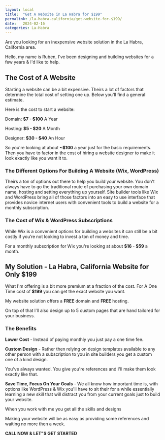 ```yaml
---
layout: local
title:  "Get A Website in La Habra for $199"
permalink: /la-habra-california/get-website-for-$199/
date:   2024-02-16
categories: La-Habra
---
```


Are you looking for an inexpensive website solution in the La Habra, California area.

Hello, my name is Ruben, I've been designing and building websites for a few years & I'd like to help.

## The Cost of A Website
Starting a website can be a bit expensive.  Theirs a lot of factors that determine the total cost of setting one up. Below you'll find a general estimate.

Here is the cost to start a website:

Domain: **$7 - $100** A Year

Hosting: **$5 - $20** A Month

Designer: **$30 - $40** An Hour

So you're looking at about **~$100** a year just for the basic requirements. Then you have to factor in the cost of hiring a website designer to make it look exactly like you want it to.  

### The Different Options For Building A Website (Wix, WordPress)

Theirs a ton of options out there to help you build your website. You don't always have to go the traditional route of purchasing your own domain name, hosting and setting everything up yourself. Site builder tools like Wix and WordPress bring all of those factors into an easy to use interface that provides novice internet users with convenient tools to build a website for a monthly subscription.    

### The Cost of Wix & WordPress Subscriptions

While Wix is a convenient options for building a websites it can still be a bit costly if you’re not looking to invest a ton of money and time.


For a monthly subscription for Wix you're looking at about
**$16 - $59** a month.

## My Solution - La Habra, California Website for Only $199
What I'm offering is a bit more premium at a fraction of the cost. For A One Time cost of **$199** you can get the exact website you want.

My website solution offers a **FREE** domain and **FREE** hosting. 

On top of that I'll also design up to 5 custom pages that are hand tailored for your business.

### The Benefits

**Lower Cost** - 
Instead of paying monthly you just pay a one time fee.

**Custom Design** - 
Rather then relying on design templates available to any other person with a subscription to you in site builders you get a custom one of a kind design.  

You've always wanted. You give you're references and I'll make them look exactly like that.

**Save Time, Focus On Your Goals** - 
We all know how important time is, with options like WordPress & Wix you'll have to sit their for a while essentially learning a new skill that will distract you from your current goals just to build your website.    

When you work with me you get all the skills and designs 

Making your website will be as easy as providing some references and waiting no more then a week. 

**CALL NOW & LET"S GET STARTED**
